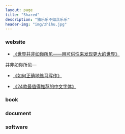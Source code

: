 ```yaml
---
layout: page
title: "Shared"
description: "独乐乐不如众乐乐"
header-img: "img/zhihu.jpg"
---
```



### website

- [《世界并非如你所见——用可供性来发现更大的世界》](http://www.jianshu.com/p/6f1404e0240d)

并非如你所见—

- [《如何正确地练习写作》](http://www.jianshu.com/p/2621444b619d)

- [《24款最值得推荐的中文字体》](http://cnfeat.com/blog/2015/05/22/a-24-chinese-fonts/)

### book


### document

### software






